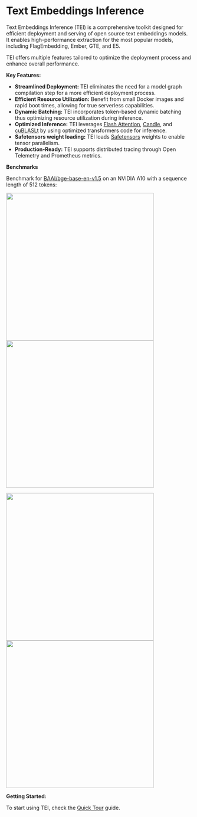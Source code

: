 <!--Copyright 2023 The HuggingFace Team. All rights reserved.

Licensed under the Apache License, Version 2.0 (the "License"); you may not use this file except in compliance with
the License. You may obtain a copy of the License at

http://www.apache.org/licenses/LICENSE-2.0

Unless required by applicable law or agreed to in writing, software distributed under the License is distributed on
an "AS IS" BASIS, WITHOUT WARRANTIES OR CONDITIONS OF ANY KIND, either express or implied. See the License for the
specific language governing permissions and limitations under the License.

⚠️ Note that this file is in Markdown but contain specific syntax for our doc-builder (similar to MDX) that may not be
rendered properly in your Markdown viewer.

-->

# Text Embeddings Inference

Text Embeddings Inference (TEI) is a comprehensive toolkit designed for efficient deployment and serving of open source 
text embeddings models. It enables high-performance extraction for the most popular models, including FlagEmbedding, Ember, GTE, and E5. 

TEI offers multiple features tailored to optimize the deployment process and enhance overall performance.

**Key Features:**

* **Streamlined Deployment:** TEI eliminates the need for a model graph compilation step for a more efficient deployment process.
* **Efficient Resource Utilization:** Benefit from small Docker images and rapid boot times, allowing for true serverless capabilities.
* **Dynamic Batching:** TEI incorporates token-based dynamic batching thus optimizing resource utilization during inference.
* **Optimized Inference:** TEI leverages [Flash Attention](https://github.com/HazyResearch/flash-attention), [Candle](https://github.com/huggingface/candle), and [cuBLASLt](https://docs.nvidia.com/cuda/cublas/#using-the-cublaslt-api) by using optimized transformers code for inference.
* **Safetensors weight loading:** TEI loads [Safetensors](https://github.com/huggingface/safetensors) weights to enable tensor parallelism.
* **Production-Ready:** TEI supports distributed tracing through Open Telemetry and Prometheus metrics.

**Benchmarks**

Benchmark for [BAAI/bge-base-en-v1.5](https://hf.co/BAAI/bge-large-en-v1.5) on an NVIDIA A10 with a sequence length of 512 tokens:

<p>
  <img src="assets/bs1-lat.png" width="400" />
  <img src="assets/bs1-tp.png" width="400" />
</p>
<p>
  <img src="assets/bs32-lat.png" width="400" />
  <img src="assets/bs32-tp.png" width="400" />
</p>

**Getting Started:**

To start using TEI, check the [Quick Tour](quick_tour) guide. 
